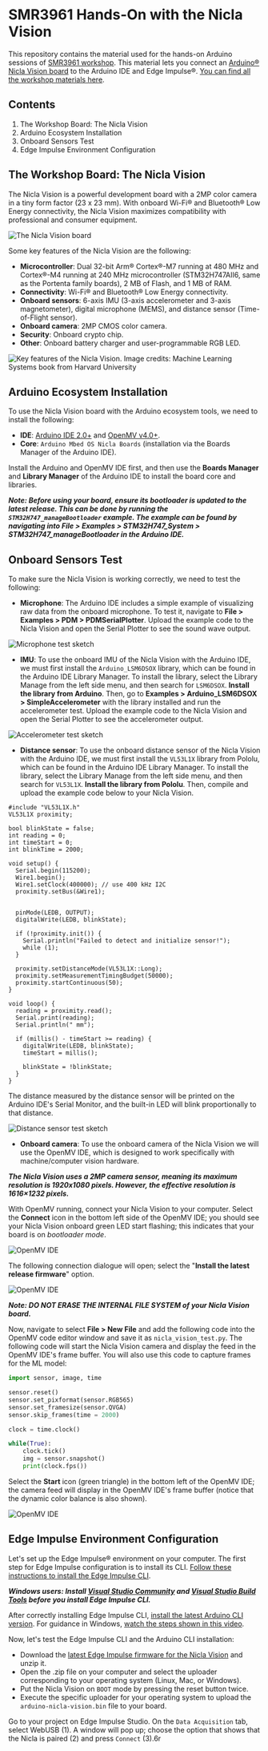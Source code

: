 # SMR3961 Hands-On with the Nicla Vision

This repository contains the material used for the hands-on Arduino sessions of [SMR3961 workshop](https://indico.ictp.it/event/10499). This material lets you connect an [Arduino® Nicla Vision board](https://store.arduino.cc/products/nicla-vision) to the Arduino IDE and Edge Impulse®. [You can find all the workshop materials here](https://tinyml.seas.harvard.edu/SustainableDev-24/).

## Contents

1. The Workshop Board: The Nicla Vision
2. Arduino Ecosystem Installation
3. Onboard Sensors Test
4. Edge Impulse Environment Configuration

## The Workshop Board: The Nicla Vision

The Nicla Vision is a powerful development board with a 2MP color camera in a tiny form factor (23 x 23 mm). With onboard Wi-Fi® and Bluetooth® Low Energy connectivity, the Nicla Vision maximizes compatibility with professional and consumer equipment. 

![The Nicla Vision board](/assets/nicla_vision_01.png)

Some key features of the Nicla Vision are the following:

- **Microcontroller**: Dual 32-bit Arm® Cortex®-M7 running at 480 MHz and Cortex®-M4 running at 240 MHz microcontroller (STM32H747AII6, same as the Portenta family boards), 2 MB of Flash, and 1 MB of RAM.
- **Connectivity**: Wi-Fi® and Bluetooth® Low Energy connectivity.
- **Onboard sensors**: 6-axis IMU (3-axis accelerometer and 3-axis magnetometer), digital microphone (MEMS), and distance sensor (Time-of-Flight sensor).
- **Onboard camera**: 2MP CMOS color camera. 
- **Security**: Onboard crypto chip. 
- **Other**: Onboard battery charger and user-programmable RGB LED. 

![Key features of the Nicla Vision. Image credits: Machine Learning Systems book from Harvard University](/assets/nicla_vision_02.png)

## Arduino Ecosystem Installation

To use the Nicla Vision board with the Arduino ecosystem tools, we need to install the following:

- **IDE**: [Arduino IDE 2.0+](https://www.arduino.cc/en/software) and [OpenMV v4.0+](https://openmv.io/pages/download).
- **Core**: `Arduino Mbed OS Nicla Boards` (installation via the Boards Manager of the Arduino IDE). 

Install the Arduino and OpenMV IDE first, and then use the **Boards Manager** and **Library Manager** of the Arduino IDE to install the board core and libraries. 

***Note: Before using your board, ensure its bootloader is updated to the latest release. This can be done by running the `STM32H747_manageBootloader` example. The example can be found by navigating into **File > Examples > STM32H747_System > STM32H747_manageBootloader** in the Arduino IDE.***

## Onboard Sensors Test 

To make sure the Nicla Vision is working correctly, we need to test the following:

- **Microphone**: The Arduino IDE includes a simple example of visualizing raw data from the onboard microphone. To test it, navigate to **File > Examples > PDM > PDMSerialPlotter**. Upload the example code to the Nicla Vision and open the Serial Plotter to see the sound wave output.

![Microphone test sketch](/assets/microphone_test.gif)

- **IMU**: To use the onboard IMU of the Nicla Vision with the Arduino IDE, we must first install the `Arduino_LSM6DSOX` library, which can be found in the Arduino IDE Library Manager. To install the library, select the Library Manage from the left side menu, and then search for `LSM6DSOX`. **Install the library from Arduino**. Then, go to **Examples > Arduino_LSM6DSOX > SimpleAccelerometer** with the library installed and run the accelerometer test. Upload the example code to the Nicla Vision and open the Serial Plotter to see the accelerometer output.

![Accelerometer test sketch](/assets/accelerometer_test.gif)

- **Distance sensor**: To use the onboard distance sensor of the Nicla Vision with the Arduino IDE, we must first install the `VL53L1X` library from Pololu, which can be found in the Arduino IDE Library Manager. To install the library, select the Library Manage from the left side menu, and then search for `VL53L1X`. **Install the library from Pololu**. Then, compile and upload the example code below to your Nicla Vision.

```arduino
#include "VL53L1X.h"
VL53L1X proximity;

bool blinkState = false;
int reading = 0;
int timeStart = 0;
int blinkTime = 2000;

void setup() {
  Serial.begin(115200);
  Wire1.begin();
  Wire1.setClock(400000); // use 400 kHz I2C
  proximity.setBus(&Wire1);


  pinMode(LEDB, OUTPUT);
  digitalWrite(LEDB, blinkState);

  if (!proximity.init()) {
    Serial.println("Failed to detect and initialize sensor!");
    while (1);
  }

  proximity.setDistanceMode(VL53L1X::Long);
  proximity.setMeasurementTimingBudget(50000);
  proximity.startContinuous(50);
}

void loop() {
  reading = proximity.read();
  Serial.print(reading);
  Serial.println(" mm");

  if (millis() - timeStart >= reading) {
    digitalWrite(LEDB, blinkState);
    timeStart = millis();

    blinkState = !blinkState;
  }
}
```
The distance measured by the distance sensor will be printed on the Arduino IDE's Serial Monitor, and the built-in LED will blink proportionally to that distance.

![Distance sensor test sketch](/assets/distance_test.gif)

- **Onboard camera**: To use the onboard camera of the Nicla Vision we will use the OpenMV IDE, which is designed to work specifically with machine/computer vision hardware.

***The Nicla Vision uses a 2MP camera sensor, meaning its maximum resolution is 1920x1080 pixels. However, the effective resolution is 1616×1232 pixels.*** 

With OpenMV running, connect your Nicla Vision to your computer. Select the **Connect** icon in the bottom left side of the OpenMV IDE; you should see your Nicla Vision onboard green LED start flashing; this indicates that your board is on *bootloader mode*.

![OpenMV IDE](/assets/OpenMV_IDE_01.png)

The following connection dialogue will open; select the "**Install the latest release firmware**" option. 

![OpenMV IDE](/assets/OpenMV_IDE_02.png)

***Note: **DO NOT ERASE THE INTERNAL FILE SYSTEM of your Nicla Vision board.*****

Now, navigate to select **File > New File** and add the following code into the OpenMV code editor window and save it as `nicla_vision_test.py`. The following code will start the Nicla Vision camera and display the feed in the OpenMV IDE's frame buffer. You will also use this code to capture frames for the ML model:

```python
import sensor, image, time

sensor.reset()
sensor.set_pixformat(sensor.RGB565)
sensor.set_framesize(sensor.QVGA)
sensor.skip_frames(time = 2000)

clock = time.clock()

while(True):
    clock.tick()
    img = sensor.snapshot()
    print(clock.fps())
```

Select the **Start** icon (green triangle) in the bottom left of the OpenMV IDE; the camera feed will display in the OpenMV IDE's frame buffer (notice that the dynamic color balance is also shown). 

![OpenMV IDE](/assets/OpenMV_IDE_03.png)

## Edge Impulse Environment Configuration

Let's set up the Edge Impulse® environment on your computer. The first step for Edge Impulse configuration is to install its CLI. [Follow these instructions to install the Edge Impulse CLI](https://docs.edgeimpulse.com/docs/tools/edge-impulse-cli/cli-installation). 

***Windows users: Install [Visual Studio Community](https://visualstudio.microsoft.com/downloads/) and [Visual Studio Build Tools](https://visualstudio.microsoft.com/downloads/#build-tools-for-visual-studio-2022) before you install Edge Impulse CLI.***

After correctly installing Edge Impulse CLI, [install the latest Arduino CLI version](https://arduino.github.io/arduino-cli/0.35/installation/). For guidance in Windows, [watch the steps shown in this video](https://www.youtube.com/watch?v=1jMWsFER-Bc).

Now, let's test the Edge Impulse CLI and the Arduino CLI installation:

- Download the [latest Edge Impulse firmware for the Nicla Vision](https://cdn.edgeimpulse.com/firmware/arduino-nicla-vision.zip) and unzip it.
- Open the .zip file on your computer and select the uploader corresponding to your operating system (Linux, Mac, or Windows).
- Put the Nicla Vision on `BOOT` mode by pressing the reset button twice.
- Execute the specific uploader for your operating system to upload the `arduino-nicla-vision.bin` file to your board.

Go to your project on Edge Impulse Studio. On the `Data Acquisition` tab, select WebUSB (1). A window will pop up; choose the option that shows that the Nicla is paired (2) and press `Connect` (3).6r